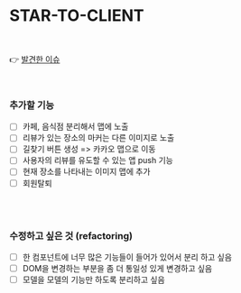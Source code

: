 # STAR-TO-CLIENT
<br />  

:point_right: [발견한 이슈](https://github.com/star-to/star-to-client/issues)
<br />  

<br />  

### 추가할 기능

- [ ] 카페, 음식점 분리해서 맵에 노출
- [ ] 리뷰가 있는 장소의 마커는 다른 이미지로 노출
- [ ] 길찾기 버튼 생성 => 카카오 맵으로 이동
- [ ] 사용자의 리뷰를 유도할 수 있는 앱 push 기능
- [ ] 현재 장소를 나타내는 이미지 맵에 추가
- [ ] 회원탈퇴

<br />  

<br />  

### 수정하고 싶은 것 (refactoring)

- [ ] 한 컴포넌트에 너무 많은 기능들이 들어가 있어서 분리 하고 싶음
- [ ] DOM을 변경하는 부분을 좀 더 통일성 있게 변경하고 싶음
- [ ] 모델을 모델의 기능만 하도록 분리하고 싶음
<br />  

